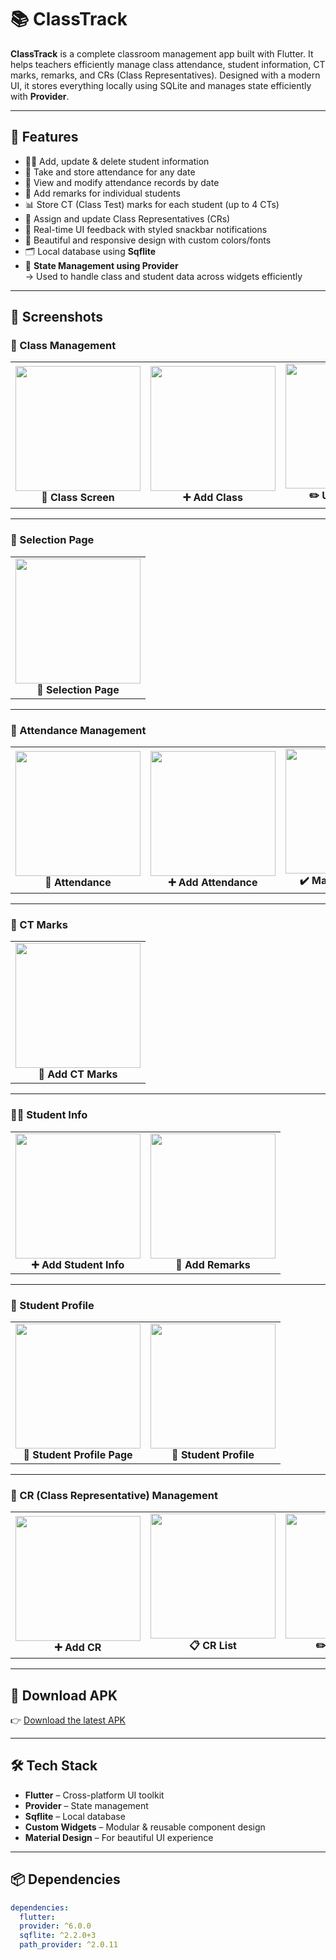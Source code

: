 # 📚 ClassTrack

**ClassTrack** is a complete classroom management app built with Flutter. It helps teachers efficiently manage class attendance, student information, CT marks, remarks, and CRs (Class Representatives). Designed with a modern UI, it stores everything locally using SQLite and manages state efficiently with **Provider**.

---

## 🚀 Features

- 👨‍🏫 Add, update & delete student information
- 📅 Take and store attendance for any date
- 🔁 View and modify attendance records by date
- 📝 Add remarks for individual students
- 📊 Store CT (Class Test) marks for each student (up to 4 CTs)
- 🎯 Assign and update Class Representatives (CRs)
- 🔔 Real-time UI feedback with styled snackbar notifications
- 🎨 Beautiful and responsive design with custom colors/fonts
- 🗂️ Local database using **Sqflite**
- 🧠 **State Management using Provider**  
  → Used to handle class and student data across widgets efficiently

---

## 📸 Screenshots

### 🏫 Class Management

<table>
  <tr>
    <td align="center">
      <img src="screenshots/class_screen.jpg" width="200px"><br>
      <b>🏫 Class Screen</b>
    </td>
    <td align="center">
      <img src="screenshots/add_class.jpg" width="200px"><br>
      <b>➕ Add Class</b>
    </td>
    <td align="center">
      <img src="screenshots/update_class.jpg" width="200px"><br>
      <b>✏️ Update Class</b>
    </td>
    <td align="center">
      <img src="screenshots/delete_class.jpg" width="200px"><br>
      <b>🗑️ Delete Class</b>
    </td>
  </tr>
</table>

---

### 🔽 Selection Page

<table>
  <tr>
    <td align="center">
      <img src="screenshots/selection_page.jpg" width="200px"><br>
      <b>🔽 Selection Page</b>
    </td>
  </tr>
</table>

---

### 📆 Attendance Management

<table>
  <tr>
    <td align="center">
      <img src="screenshots/attendance.jpg" width="200px"><br>
      <b>📆 Attendance</b>
    </td>
    <td align="center">
      <img src="screenshots/add_attendance.jpg" width="200px"><br>
      <b>➕ Add Attendance</b>
    </td>
    <td align="center">
      <img src="screenshots/attendance_page.jpg" width="200px"><br>
      <b>✔️ Mark Attendance</b>
    </td>
    <td align="center">
      <img src="screenshots/delete_attendance.jpg" width="200px"><br>
      <b>🗑️ Delete Attendance</b>
    </td>
  </tr>
</table>

---

### 🧮 CT Marks

<table>
  <tr>
    <td align="center">
      <img src="screenshots/ct_marks.jpg" width="200px"><br>
      <b>🧮 Add CT Marks</b>
    </td>
  </tr>
</table>

---

### 👨‍🎓 Student Info

<table>
  <tr>
    <td align="center">
      <img src="screenshots/add_student_info.jpg" width="200px"><br>
      <b>➕ Add Student Info</b>
    </td>
    <td align="center">
      <img src="screenshots/remarks.jpg" width="200px"><br>
      <b>💬 Add Remarks</b>
    </td>
  </tr>
</table>

---

### 👤 Student Profile

<table>
  <tr>
    <td align="center">
      <img src="screenshots/student_profile_page.jpg" width="200px"><br>
      <b>📄 Student Profile Page</b>
    </td>
    <td align="center">
      <img src="screenshots/student_profile.jpg" width="200px"><br>
      <b>👤 Student Profile</b>
    </td>
  </tr>
</table>

---

### 👥 CR (Class Representative) Management

<table>
  <tr>
    <td align="center">
      <img src="screenshots/cr_info_add.jpg" width="200px"><br>
      <b>➕ Add CR</b>
    </td>
    <td align="center">
      <img src="screenshots/cr_info.jpg" width="200px"><br>
      <b>📋 CR List</b>
    </td>
    <td align="center">
      <img src="screenshots/update_cr.jpg" width="200px"><br>
      <b>✏️ Update CR</b>
    </td>
    <td align="center">
      <img src="screenshots/delete_cr.jpg" width="200px"><br>
      <b>🗑️ Delete CR</b>
    </td>
  </tr>
</table>

---
## 📱 Download APK

👉 [Download the latest APK](https://github.com/Zuhayer-Tajbid/ClassTrack/releases/tag/v1.0.0)

---

## 🛠️ Tech Stack

- **Flutter** – Cross-platform UI toolkit
- **Provider** – State management
- **Sqflite** – Local database
- **Custom Widgets** – Modular & reusable component design
- **Material Design** – For beautiful UI experience

---

## 📦 Dependencies

```yaml
dependencies:
  flutter:
  provider: ^6.0.0
  sqflite: ^2.2.0+3
  path_provider: ^2.0.11
